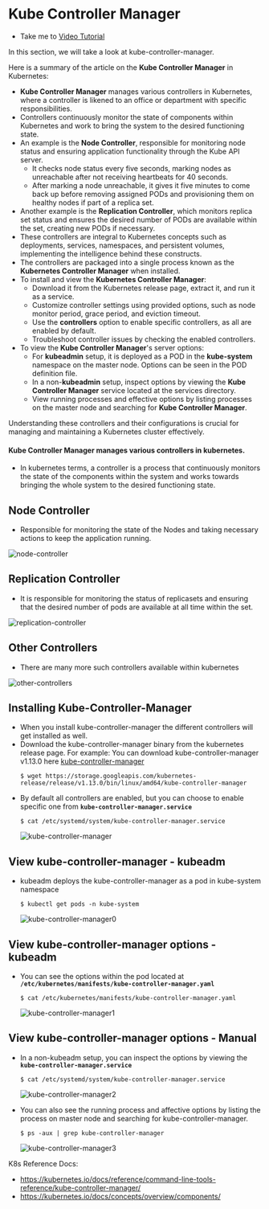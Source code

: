 # Kube Controller Manager

  - Take me to [Video Tutorial](https://kodekloud.com/topic/kube-controller-manager/)
  
In this section, we will take a look at kube-controller-manager.


Here is a summary of the article on the **Kube Controller Manager** in Kubernetes:

- **Kube Controller Manager** manages various controllers in Kubernetes, where a controller is likened to an office or department with specific responsibilities.
- Controllers continuously monitor the state of components within Kubernetes and work to bring the system to the desired functioning state.
- An example is the **Node Controller**, responsible for monitoring node status and ensuring application functionality through the Kube API server.
  - It checks node status every five seconds, marking nodes as unreachable after not receiving heartbeats for 40 seconds.
  - After marking a node unreachable, it gives it five minutes to come back up before removing assigned PODs and provisioning them on healthy nodes if part of a replica set.
- Another example is the **Replication Controller**, which monitors replica set status and ensures the desired number of PODs are available within the set, creating new PODs if necessary.
- These controllers are integral to Kubernetes concepts such as deployments, services, namespaces, and persistent volumes, implementing the intelligence behind these constructs.
- The controllers are packaged into a single process known as the **Kubernetes Controller Manager** when installed.
- To install and view the **Kubernetes Controller Manager**:
  - Download it from the Kubernetes release page, extract it, and run it as a service.
  - Customize controller settings using provided options, such as node monitor period, grace period, and eviction timeout.
  - Use the **controllers** option to enable specific controllers, as all are enabled by default.
  - Troubleshoot controller issues by checking the enabled controllers.
- To view the **Kube Controller Manager**'s server options:
  - For **kubeadmin** setup, it is deployed as a POD in the **kube-system** namespace on the master node. Options can be seen in the POD definition file.
  - In a non-**kubeadmin** setup, inspect options by viewing the **Kube Controller Manager** service located at the services directory.
  - View running processes and effective options by listing processes on the master node and searching for **Kube Controller Manager**.

Understanding these controllers and their configurations is crucial for managing and maintaining a Kubernetes cluster effectively.





#### Kube Controller Manager manages various controllers in kubernetes.
- In kubernetes terms, a controller is a process that continuously monitors the state of the components within the system and works towards bringing the whole system to the desired functioning state.

## Node Controller
   - Responsible for monitoring the state of the Nodes and taking necessary actions to keep the application running. 
  
   ![node-controller](../../images/node-controller.PNG)
   
## Replication Controller
   - It is responsible for monitoring the status of replicasets and ensuring that the desired number of pods are available at all time within the set.
   
   ![replication-controller](../../images/replication-controller.PNG)
   
## Other Controllers
   - There are many more such controllers available within kubernetes
     
   ![other-controllers](../../images/other-controllers.PNG)
   
   
  ## Installing Kube-Controller-Manager
  - When you install kube-controller-manager the different controllers will get installed as well.
  - Download the kube-controller-manager binary from the kubernetes release page. For example: You can download kube-controller-manager v1.13.0 here [kube-controller-manager](https://storage.googleapis.com/kubernetes-release/release/v1.13.0/bin/linux/amd64/kube-controller-manager)
    ```
    $ wget https://storage.googleapis.com/kubernetes-release/release/v1.13.0/bin/linux/amd64/kube-controller-manager
    ```
  - By default all controllers are enabled, but you can choose to enable specific one from **`kube-controller-manager.service`**
    ```
    $ cat /etc/systemd/system/kube-controller-manager.service
    ```
    ![kube-controller-manager](../../images/kube-controller-manager.PNG)
    
## View kube-controller-manager - kubeadm
- kubeadm deploys the kube-controller-manager as a pod in kube-system namespace
  ```
  $ kubectl get pods -n kube-system
  ```
  ![kube-controller-manager0](../../images/kube-controller-manager0.PNG)
  
## View kube-controller-manager options - kubeadm
- You can see the options within the pod located at **`/etc/kubernetes/manifests/kube-controller-manager.yaml`**
  ```
  $ cat /etc/kubernetes/manifests/kube-controller-manager.yaml
  ```
  ![kube-controller-manager1](../../images/kube-controller-manager1.PNG)
  
## View kube-controller-manager options - Manual
- In a non-kubeadm setup, you can inspect the options by viewing the **`kube-controller-manager.service`**
  ```
  $ cat /etc/systemd/system/kube-controller-manager.service
  ```
  ![kube-controller-manager2](../../images/kube-controller-manager2.PNG)
  
- You can also see the running process and affective options by listing the process on master node and searching for kube-controller-manager.
  ```
  $ ps -aux | grep kube-controller-manager
  ```
  ![kube-controller-manager3](../../images/kube-controller-manager3.PNG)
  
K8s Reference Docs:
- https://kubernetes.io/docs/reference/command-line-tools-reference/kube-controller-manager/
- https://kubernetes.io/docs/concepts/overview/components/
   
     
